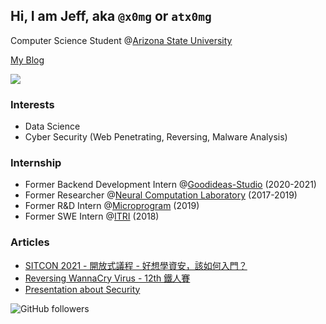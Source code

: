 ## Hi, I am Jeff, aka `@x0mg` or `atx0mg`
Computer Science Student @[Arizona State University](https://www.asu.edu/)

[My Blog](http://blog.atx0mg.tw/) 

![](https://github-profile-summary-cards.vercel.app/api/cards/profile-details?username=jeff14994&theme=monokai)
### Interests
- Data Science
- Cyber Security (Web Penetrating, Reversing, Malware Analysis)
### Internship
- Former Backend Development Intern @[Goodideas-Studio](http://goodideas-studio.com/) (2020-2021)
- Former Researcher @[Neural Computation Laboratory](https://nckunclab.wixsite.com/neuralcomputationlab) (2017-2019)
- Former R&D Intern @[Microprogram](https://www.program.com.tw/) (2019)
- Former SWE Intern @[ITRI](https://www.itri.org.tw/) (2018)
### Articles
- [SITCON 2021 - 開放式議程 - 好想學資安，該如何入門？](https://sitcon.org/2021/agenda/20605b7c-80a4-4078-b411-102fa1d6c333)
- [Reversing WannaCry Virus - 12th 鐵人賽](https://ithelp.ithome.com.tw/articles/10253139)
- [Presentation about Security](https://www2.slideshare.net/JeffHung13/presentations)

![GitHub followers](https://img.shields.io/github/followers/jeff14994?style=social)


